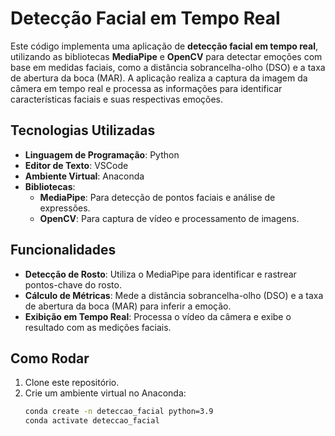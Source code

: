 # Detecção Facial em Tempo Real

Este código implementa uma aplicação de **detecção facial em tempo real**, utilizando as bibliotecas **MediaPipe** e **OpenCV** para detectar emoções com base em medidas faciais, como a distância sobrancelha-olho (DSO) e a taxa de abertura da boca (MAR). A aplicação realiza a captura da imagem da câmera em tempo real e processa as informações para identificar características faciais e suas respectivas emoções.

## Tecnologias Utilizadas

- **Linguagem de Programação**: Python
- **Editor de Texto**: VSCode
- **Ambiente Virtual**: Anaconda
- **Bibliotecas**:
  - **MediaPipe**: Para detecção de pontos faciais e análise de expressões.
  - **OpenCV**: Para captura de vídeo e processamento de imagens.

## Funcionalidades

- **Detecção de Rosto**: Utiliza o MediaPipe para identificar e rastrear pontos-chave do rosto.
- **Cálculo de Métricas**: Mede a distância sobrancelha-olho (DSO) e a taxa de abertura da boca (MAR) para inferir a emoção.
- **Exibição em Tempo Real**: Processa o vídeo da câmera e exibe o resultado com as medições faciais.

## Como Rodar

1. Clone este repositório.
2. Crie um ambiente virtual no Anaconda:
   ```bash
   conda create -n deteccao_facial python=3.9
   conda activate deteccao_facial

